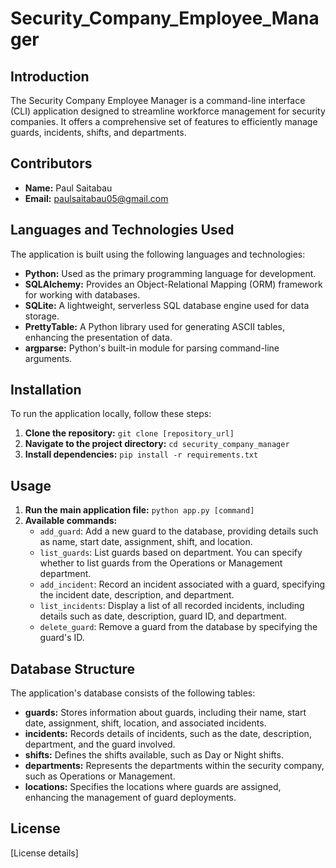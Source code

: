 # Security_Company_Employee_Manager

## Introduction
The Security Company Employee Manager is a command-line interface (CLI) application designed to streamline workforce management for security companies. It offers a comprehensive set of features to efficiently manage guards, incidents, shifts, and departments.

## Contributors
- **Name:** Paul Saitabau
- **Email:** paulsaitabau05@gmail.com

## Languages and Technologies Used
The application is built using the following languages and technologies:
- **Python:** Used as the primary programming language for development.
- **SQLAlchemy:** Provides an Object-Relational Mapping (ORM) framework for working with databases.
- **SQLite:** A lightweight, serverless SQL database engine used for data storage.
- **PrettyTable:** A Python library used for generating ASCII tables, enhancing the presentation of data.
- **argparse:** Python's built-in module for parsing command-line arguments.

## Installation
To run the application locally, follow these steps:
1. **Clone the repository:** `git clone [repository_url]`
2. **Navigate to the project directory:** `cd security_company_manager`
3. **Install dependencies:** `pip install -r requirements.txt`

## Usage
1. **Run the main application file:** `python app.py [command]`
2. **Available commands:**
    - `add_guard`: Add a new guard to the database, providing details such as name, start date, assignment, shift, and location.
    - `list_guards`: List guards based on department. You can specify whether to list guards from the Operations or Management department.
    - `add_incident`: Record an incident associated with a guard, specifying the incident date, description, and department.
    - `list_incidents`: Display a list of all recorded incidents, including details such as date, description, guard ID, and department.
    - `delete_guard`: Remove a guard from the database by specifying the guard's ID.

## Database Structure
The application's database consists of the following tables:
- **guards:** Stores information about guards, including their name, start date, assignment, shift, location, and associated incidents.
- **incidents:** Records details of incidents, such as the date, description, department, and the guard involved.
- **shifts:** Defines the shifts available, such as Day or Night shifts.
- **departments:** Represents the departments within the security company, such as Operations or Management.
- **locations:** Specifies the locations where guards are assigned, enhancing the management of guard deployments.

## License
[License details]